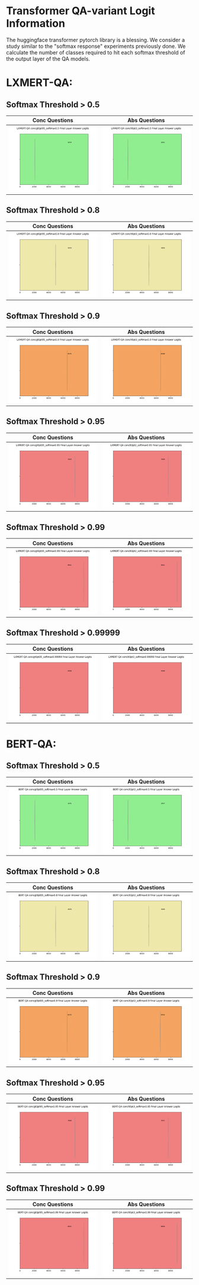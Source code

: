 # Transformer QA-variant Logit Information
The huggingface transformer pytorch library is a blessing. We consider a study similar to the "softmax response" experiments previously done. We calculate the number of classes required to hit each softmax threshold of the output layer of the QA models.

# LXMERT-QA:
## Softmax Threshold > 0.5
Conc Questions|Abs Questions
-|-
![pending](lxmertconcgt0pt95_softmax0.5.png)|![pending](lxmertconclt0pt3_softmax0.5.png)


## Softmax Threshold > 0.8
Conc Questions|Abs Questions
-|-
![pending](lxmertconcgt0pt95_softmax0.8.png)|![pending](lxmertconclt0pt3_softmax0.8.png)


## Softmax Threshold > 0.9
Conc Questions|Abs Questions
-|-
![pending](lxmertconcgt0pt95_softmax0.9.png)|![pending](lxmertconclt0pt3_softmax0.9.png)

## Softmax Threshold > 0.95
Conc Questions|Abs Questions
-|-
![pending](lxmertconcgt0pt95_softmax0.95.png)|![pending](lxmertconclt0pt3_softmax0.95.png)

## Softmax Threshold > 0.99
Conc Questions|Abs Questions
-|-
![pending](lxmertconcgt0pt95_softmax0.99.png)|![pending](lxmertconclt0pt3_softmax0.99.png)

## Softmax Threshold > 0.99999
Conc Questions|Abs Questions
-|-
![pending](lxmertconcgt0pt95_softmax0.99999.png)|![pending](lxmertconclt0pt3_softmax0.99999.png)



# BERT-QA:
## Softmax Threshold > 0.5
Conc Questions|Abs Questions
-|-
![pending](bertconcgt0pt95_softmax0.5.png)|![pending](bertconclt0pt3_softmax0.5.png)


## Softmax Threshold > 0.8
Conc Questions|Abs Questions
-|-
![pending](bertconcgt0pt95_softmax0.8.png)|![pending](bertconclt0pt3_softmax0.8.png)


## Softmax Threshold > 0.9
Conc Questions|Abs Questions
-|-
![pending](bertconcgt0pt95_softmax0.9.png)|![pending](bertconclt0pt3_softmax0.9.png)

## Softmax Threshold > 0.95
Conc Questions|Abs Questions
-|-
![pending](bertconcgt0pt95_softmax0.95.png)|![pending](bertconclt0pt3_softmax0.95.png)

## Softmax Threshold > 0.99
Conc Questions|Abs Questions
-|-
![pending](bertconcgt0pt95_softmax0.99.png)|![pending](bertconclt0pt3_softmax0.99.png)


